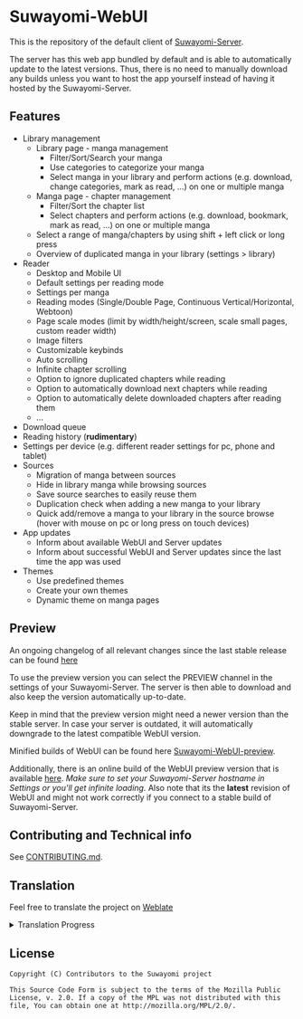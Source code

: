 # Suwayomi-WebUI
This is the repository of the default client of [Suwayomi-Server](https://github.com/Suwayomi/Suwayomi-Server).

The server has this web app bundled by default and is able to automatically update to the latest versions.
Thus, there is no need to manually download any builds unless you want to host the app yourself instead of having it hosted by the Suwayomi-Server.

## Features
- Library management
  - Library page - manga management
    - Filter/Sort/Search your manga
    - Use categories to categorize your manga
    - Select manga in your library and perform actions (e.g. download, change categories, mark as read, ...) on one or multiple manga
  - Manga page - chapter management
    - Filter/Sort the chapter list
    - Select chapters and perform actions (e.g. download, bookmark, mark as read, ...) on one or multiple manga
  - Select a range of manga/chapters by using shift + left click or long press
  - Overview of duplicated manga in your library (settings > library)
- Reader
  - Desktop and Mobile UI
  - Default settings per reading mode
  - Settings per manga
  - Reading modes (Single/Double Page, Continuous Vertical/Horizontal, Webtoon)
  - Page scale modes (limit by width/height/screen, scale small pages, custom reader width)
  - Image filters
  - Customizable keybinds
  - Auto scrolling
  - Infinite chapter scrolling
  - Option to ignore duplicated chapters while reading
  - Option to automatically download next chapters while reading
  - Option to automatically delete downloaded chapters after reading them
  - ...
- Download queue
- Reading history (**rudimentary**)
- Settings per device (e.g. different reader settings for pc, phone and tablet)
- Sources
  - Migration of manga between sources
  - Hide in library manga while browsing sources
  - Save source searches to easily reuse them
  - Duplication check when adding a new manga to your library
  - Quick add/remove a manga to your library in the source browse (hover with mouse on pc or long press on touch devices)
- App updates
  - Inform about available WebUI and Server updates
  - Inform about successful WebUI and Server updates since the last time the app was used
- Themes
  - Use predefined themes
  - Create your own themes
  - Dynamic theme on manga pages

## Preview
An ongoing changelog of all relevant changes since the last stable release can be found [here](https://github.com/Suwayomi/Suwayomi-WebUI/issues/749)

To use the preview version you can select the PREVIEW channel in the settings of your Suwayomi-Server.
The server is then able to download and also keep the version automatically up-to-date.

Keep in mind that the preview version might need a newer version than the stable server.
In case your server is outdated, it will automatically downgrade to the latest compatible WebUI version.

Minified builds of WebUI can be found here [Suwayomi-WebUI-preview](https://github.com/Suwayomi/Suwayomi-WebUI-preview).

Additionally, there is an online build of the WebUI preview version that is available [here](https://suwayomi-webui-preview.github.io/).
*Make sure to set your Suwayomi-Server hostname in Settings or you'll get infinite loading.* Also note that its the **latest** revision of WebUI and might not work correctly if you connect to a stable build of Suwayomi-Server.

## Contributing and Technical info
See [CONTRIBUTING.md](./CONTRIBUTING.md).

## Translation
Feel free to translate the project on [Weblate](https://hosted.weblate.org/projects/suwayomi/suwayomi-webui/)

<details><summary>Translation Progress</summary>
<a href="https://hosted.weblate.org/engage/suwayomi-webui/">
<img src="https://hosted.weblate.org/widgets/suwayomi/-/suwayomi-webui/multi-auto.svg" alt="Translation status" />
</a>
</details>

## License

    Copyright (C) Contributors to the Suwayomi project

    This Source Code Form is subject to the terms of the Mozilla Public
    License, v. 2.0. If a copy of the MPL was not distributed with this
    file, You can obtain one at http://mozilla.org/MPL/2.0/.

